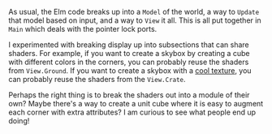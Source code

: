 As usual, the Elm code breaks up into a `Model` of the world, a way to `Update`
that model based on input, and a way to `View` it all. This is all put
together in `Main` which deals with the pointer lock ports.

I experimented with breaking display up into subsections that can share shaders.
For example, if you want to create a skybox by creating a cube with different
colors in the corners, you can probably reuse the shaders from `View.Ground`.
If you want to create a skybox with a [cool texture][texture], you can probably
reuse the shaders from the `View.Crate`.

[texture]: http://www.braynzarsoft.net/vision/texturesamples/Above_The_Sea.jpg

Perhaps the right thing is to break the shaders out into a module of their own?
Maybe there's a way to create a unit cube where it is easy to augment each
corner with extra attributes? I am curious to see what people end up doing!
